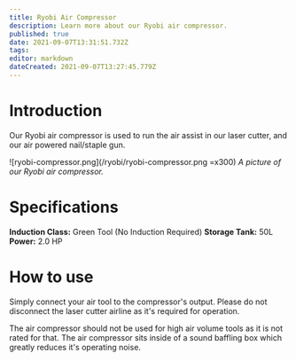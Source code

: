 ```yaml
---
title: Ryobi Air Compressor
description: Learn more about our Ryobi air compressor.
published: true
date: 2021-09-07T13:31:51.732Z
tags: 
editor: markdown
dateCreated: 2021-09-07T13:27:45.779Z
---
```


# Introduction
Our Ryobi air compressor is used to run the air assist in our laser cutter, and our air powered nail/staple gun.

![ryobi-compressor.png](/ryobi/ryobi-compressor.png =x300)
*A picture of our Ryobi air compressor.*

# Specifications
**Induction Class:** Green Tool (No Induction Required)
**Storage Tank:** 50L
**Power:** 2.0 HP

# How to use
Simply connect your air tool to the compressor's output. Please do not disconnect the laser cutter airline as it's required for operation.

The air compressor should not be used for high air volume tools as it is not rated for that. The air compressor sits inside of a sound baffling box which greatly reduces it's operating noise.
